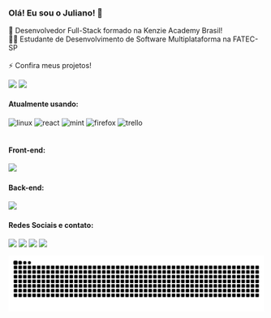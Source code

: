 ### Olá! Eu sou o Juliano! 👋

🔭 Desenvolvedor Full-Stack formado na Kenzie Academy Brasil!
<br>
👨‍💻 Estudante de Desenvolvimento de Software Multiplataforma na FATEC-SP
<br>
<br>
⚡ Confira meus projetos!

<div>
  <img height="180em" src="https://github-readme-stats.vercel.app/api?username=julianosantosdev&count_private=true&show_icons=true">
  <img height="180em" src="https://github-readme-stats.vercel.app/api/top-langs/?username=julianosantosdev&langs_count=8&layout=compact">
</div>

#### Atualmente usando:
<div style="display: inline_block">
  <img align="center" alt="linux" height="30" width="40" src="https://cdn.jsdelivr.net/gh/devicons/devicon/icons/linux/linux-original.svg">
  <img align="center" alt="react" height="30" width="30" src="https://pics.computerbase.de/3/8/3/7/9/logo-192.83a829d2.png">
  <img align="center" alt="mint" height="30" width="40" src="https://cdn.jsdelivr.net/gh/devicons/devicon/icons/vscode/vscode-original.svg">
  <img align="center" alt="firefox" height="30" width="40" src="https://cdn.jsdelivr.net/gh/devicons/devicon/icons/firefox/firefox-plain-wordmark.svg">
  <img align="center" alt="trello" height="30" width="40" src="https://cdn.jsdelivr.net/gh/devicons/devicon/icons/trello/trello-plain.svg">

</div>

<br>

#### Front-end:
<img src="https://skillicons.dev/icons?i=html,css,js,ts,react,styledcomponents,figma" />

#### Back-end:
<img src="https://skillicons.dev/icons?i=python,django,express,nodejs,nestjs" />

#### Redes Sociais e contato:
<div>
  <a href="https://www.linkedin.com/in/juliano-santos-374100246/" target="_blank"><img src="https://img.shields.io/badge/-LinkedIn-%230077B5?style=for-the-badge&logo=linkedin&logoColor=white" target="_blank"></a> 
  <a href="https://instagram.com/julianosanttosjs" target="_blank"><img src="https://img.shields.io/badge/-Instagram-%23E4405F?style=for-the-badge&logo=instagram&logoColor=white" target="_blank"></a>
  <a href = "mailto:julianosantosdev@outlook.com"><img src="https://img.shields.io/badge/Microsoft_Outlook-0078D4?style=for-the-badge&logo=microsoft-outlook&logoColor=white" target="_blank"></a>
  <a href = "julianosantos@posteo.net"><img src="https://img.shields.io/badge/POSTEO-green?style=for-the-badge&logo=maildotcom" target="_blank"></a>
</div>

![snake gif](https://github.com/julianosantosdev/julianosantosdev/blob/output/github-contribution-grid-snake.svg)

<!--
**julianosantosdev/julianosantosdev** is a ✨ _special_ ✨ repository because its `README.md` (this file) appears on your GitHub profile.

Here are some ideas to get you started:

- 🔭 I’m currently working on ...
- 🌱 I’m currently learning ...
- 👯 I’m looking to collaborate on ...
- 🤔 I’m looking for help with ...
- 💬 Ask me about ...
- 📫 How to reach me: ...
- 😄 Pronouns: ...
- ⚡ Fun fact: ...
-->
